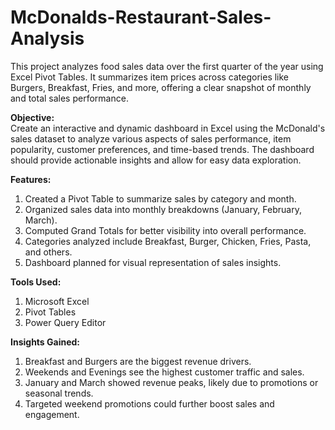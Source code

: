 # McDonalds-Restaurant-Sales-Analysis
This project analyzes food sales data over the first quarter of the year using Excel Pivot Tables. It summarizes item prices across categories like Burgers, Breakfast, Fries, and more, offering a clear snapshot of monthly and total sales performance.

**Objective:**  
Create an interactive and dynamic dashboard in Excel using the McDonald's sales dataset to analyze various aspects of sales performance, item popularity, customer preferences, and time-based trends. The dashboard should provide actionable insights and allow for easy data exploration.

**Features:**
1. Created a Pivot Table to summarize sales by category and month.
2. Organized sales data into monthly breakdowns (January, February, March).
3. Computed Grand Totals for better visibility into overall performance.
4. Categories analyzed include Breakfast, Burger, Chicken, Fries, Pasta, and others.
5. Dashboard planned for visual representation of sales insights.

**Tools Used:**
1. Microsoft Excel
2. Pivot Tables
3. Power Query Editor

**Insights Gained:**
1. Breakfast and Burgers are the biggest revenue drivers.
2. Weekends and Evenings see the highest customer traffic and sales.
3. January and March showed revenue peaks, likely due to promotions or seasonal trends.
4. Targeted weekend promotions could further boost sales and engagement.
